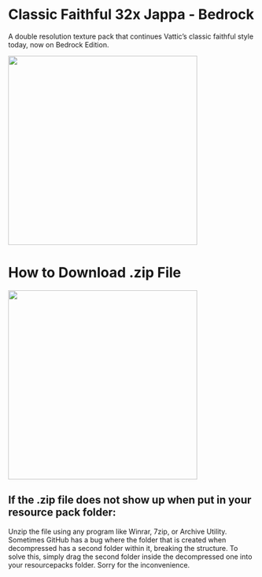# Classic Faithful 32x Jappa - Bedrock
A double resolution texture pack that continues Vattic’s classic faithful style today, now on Bedrock Edition.

<img src="https://database.faithfulpack.net/images/branding/social%20media/banners/github/cf32_banner.png" align="center" height="384px">

# How to Download .zip File

<img src="https://user-images.githubusercontent.com/75297863/163903656-b32b9686-c147-469b-bb3f-808ab6d6bc36.png" align="center" height="384px">

## If the .zip file does not show up when put in your resource pack folder:

Unzip the file using any program like Winrar, 7zip, or Archive Utility. Sometimes GitHub has a bug where the folder that is created when decompressed has a second folder within it, breaking the structure. To solve this, simply drag the second folder inside the decompressed one into your resourcepacks folder. Sorry for the inconvenience.
